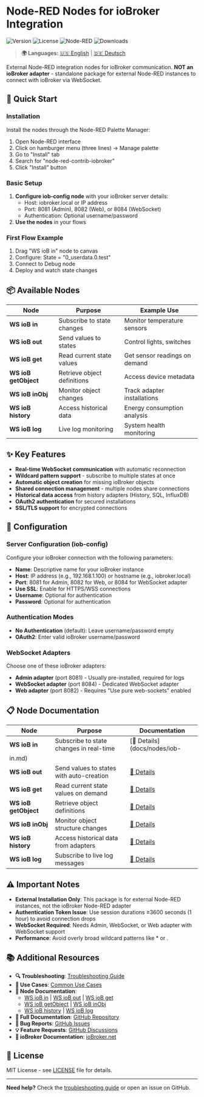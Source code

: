 # Node-RED Nodes for ioBroker Integration

![Version](https://img.shields.io/npm/v/node-red-contrib-iobroker)
![License](https://img.shields.io/badge/license-MIT-blue.svg)
![Node-RED](https://img.shields.io/badge/Node--RED-compatible-red.svg)
![Downloads](https://img.shields.io/npm/dt/node-red-contrib-iobroker)

> **🌍 Languages:** [🇺🇸 English](#) | [🇩🇪 Deutsch](https://github.com/Marc-Berg/node-red-contrib-iobroker/blob/main/README.de.md)

External Node-RED integration nodes for ioBroker communication. **NOT an ioBroker adapter** - standalone package for external Node-RED instances to connect with ioBroker via WebSocket.

## 🚀 Quick Start

### Installation
Install the nodes through the Node-RED Palette Manager:
1. Open Node-RED interface
2. Click on hamburger menu (three lines) → Manage palette
3. Go to "Install" tab
4. Search for "node-red-contrib-iobroker"
5. Click "Install" button

### Basic Setup
1. **Configure iob-config node** with your ioBroker server details:
   - Host: iobroker.local or IP address
   - Port: 8081 (Admin), 8082 (Web), or 8084 (WebSocket)
   - Authentication: Optional username/password
2. **Use the nodes** in your flows

### First Flow Example
1. Drag "WS ioB in" node to canvas
2. Configure: State = "0_userdata.0.test"
3. Connect to Debug node
4. Deploy and watch state changes

## 📦 Available Nodes

| Node | Purpose | Example Use |
|------|---------|-------------|
| **WS ioB in** | Subscribe to state changes | Monitor temperature sensors |
| **WS ioB out** | Send values to states | Control lights, switches |
| **WS ioB get** | Read current state values | Get sensor readings on demand |
| **WS ioB getObject** | Retrieve object definitions | Access device metadata |
| **WS ioB inObj** | Monitor object changes | Track adapter installations |
| **WS ioB history** | Access historical data | Energy consumption analysis |
| **WS ioB log** | Live log monitoring | System health monitoring |

## ✨ Key Features

- **Real-time WebSocket communication** with automatic reconnection
- **Wildcard pattern support** - subscribe to multiple states at once
- **Automatic object creation** for missing ioBroker objects  
- **Shared connection management** - multiple nodes share connections
- **Historical data access** from history adapters (History, SQL, InfluxDB)
- **OAuth2 authentication** for secured installations
- **SSL/TLS support** for encrypted connections

## 🔧 Configuration

### Server Configuration (iob-config)
Configure your ioBroker connection with the following parameters:
- **Name**: Descriptive name for your ioBroker instance
- **Host**: IP address (e.g., 192.168.1.100) or hostname (e.g., iobroker.local)
- **Port**: 8081 for Admin, 8082 for Web, or 8084 for WebSocket adapter
- **Use SSL**: Enable for HTTPS/WSS connections
- **Username**: Optional for authentication
- **Password**: Optional for authentication

### Authentication Modes
- **No Authentication** (default): Leave username/password empty
- **OAuth2**: Enter valid ioBroker username/password

### WebSocket Adapters
Choose one of these ioBroker adapters:
- **Admin adapter** (port 8081) - Usually pre-installed, required for logs
- **WebSocket adapter** (port 8084) - Dedicated WebSocket adapter  
- **Web adapter** (port 8082) - Requires "Use pure web-sockets" enabled

## 📋 Node Documentation

| Node | Purpose | Documentation |
|------|---------|---------------|
| **WS ioB in** | Subscribe to state changes in real-time | [📖 Details](docs/nodes/iob-
in.md) |
| **WS ioB out** | Send values to states with auto-creation | [📖 Details](docs/nodes/iob-out.md) |
| **WS ioB get** | Read current state values on demand | [📖 Details](docs/nodes/iob-get.md) |
| **WS ioB getObject** | Retrieve object definitions | [📖 Details](docs/nodes/iob-getobject.md) |
| **WS ioB inObj** | Monitor object structure changes | [📖 Details](docs/nodes/iob-inobj.md) |
| **WS ioB history** | Access historical data from adapters | [📖 Details](docs/nodes/iob-history.md) |
| **WS ioB log** | Subscribe to live log messages | [📖 Details](docs/nodes/iob-log.md) |

## ⚠️ Important Notes

- **External Installation Only**: This package is for external Node-RED instances, not the ioBroker Node-RED adapter
- **Authentication Token Issue**: Use session durations ≥3600 seconds (1 hour) to avoid connection drops
- **WebSocket Required**: Needs Admin, WebSocket, or Web adapter with WebSocket support
- **Performance**: Avoid overly broad wildcard patterns like * or *.*

## 📚 Additional Resources

- **🔍 Troubleshooting**: [Troubleshooting Guide](troubleshooting.md)
- **🎯 Use Cases**: [Common Use Cases](use-cases.md)
- **📖 Node Documentation**: 
  - [WS ioB in](ws-iob-in.md) | [WS ioB out](ws-iob-out.md) | [WS ioB get](ws-iob-get.md)
  - [WS ioB getObject](ws-iob-getobject.md) | [WS ioB inObj](ws-iob-inobj.md) 
  - [WS ioB history](ws-iob-history.md) | [WS ioB log](ws-iob-log.md)
- **📖 Full Documentation**: [GitHub Repository](https://github.com/Marc-Berg/node-red-contrib-iobroker)
- **🐛 Bug Reports**: [GitHub Issues](https://github.com/Marc-Berg/node-red-contrib-iobroker/issues)
- **💡 Feature Requests**: [GitHub Discussions](https://github.com/Marc-Berg/node-red-contrib-iobroker/discussions)
- **📘 ioBroker Documentation**: [ioBroker.net](https://www.iobroker.net)

## 📄 License

MIT License - see [LICENSE](https://github.com/Marc-Berg/node-red-contrib-iobroker/blob/main/LICENSE) file for details.

---

**Need help?** Check the [troubleshooting guide](https://github.com/Marc-Berg/node-red-contrib-iobroker/blob/main/docs/troubleshooting.md) or open an issue on GitHub.